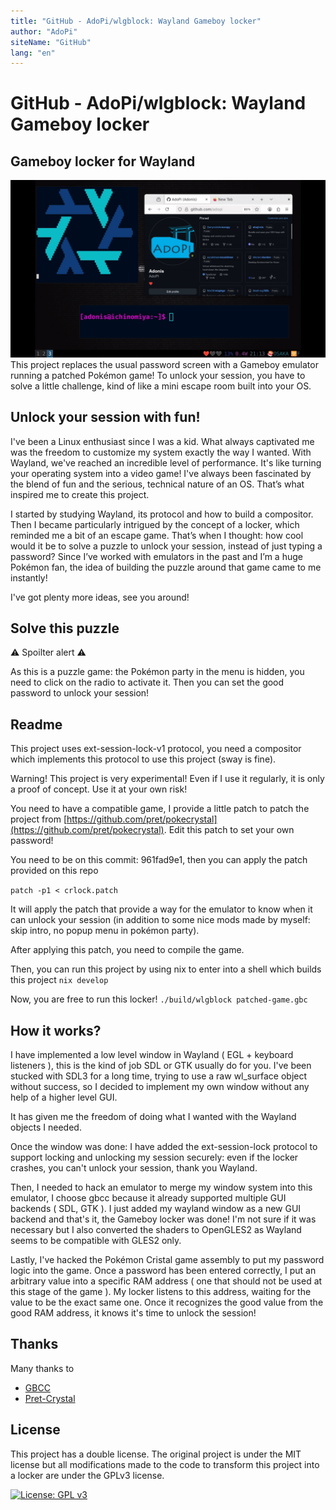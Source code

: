 ```yaml
---
title: "GitHub - AdoPi/wlgblock: Wayland Gameboy locker"
author: "AdoPi"
siteName: "GitHub"
lang: "en"
---
```


# GitHub - AdoPi/wlgblock: Wayland Gameboy locker

## Gameboy locker for Wayland

[](#gameboy-locker-for-wayland)

[![Demo](https://github.com/AdoPi/wlgblock/raw/main/demo.gif)](https://github.com/AdoPi/wlgblock/blob/main/demo.gif) This project replaces the usual password screen with a Gameboy emulator running a patched Pokémon game! To unlock your session, you have to solve a little challenge, kind of like a mini escape room built into your OS.

## Unlock your session with fun!

[](#unlock-your-session-with-fun)

I've been a Linux enthusiast since I was a kid. What always captivated me was the freedom to customize my system exactly the way I wanted. With Wayland, we've reached an incredible level of performance. It's like turning your operating system into a video game! I've always been fascinated by the blend of fun and the serious, technical nature of an OS. That’s what inspired me to create this project.

I started by studying Wayland, its protocol and how to build a compositor. Then I became particularly intrigued by the concept of a locker, which reminded me a bit of an escape game. That’s when I thought: how cool would it be to solve a puzzle to unlock your session, instead of just typing a password? Since I’ve worked with emulators in the past and I’m a huge Pokémon fan, the idea of building the puzzle around that game came to me instantly!

I've got plenty more ideas, see you around!

## Solve this puzzle

[](#solve-this-puzzle)

⚠️ Spoilter alert ⚠️

As this is a puzzle game: the Pokémon party in the menu is hidden, you need to click on the radio to activate it. Then you can set the good password to unlock your session!

## Readme

[](#readme)

This project uses ext-session-lock-v1 protocol, you need a compositor which implements this protocol to use this project (sway is fine).

Warning! This project is very experimental! Even if I use it regularly, it is only a proof of concept. Use it at your own risk!

You need to have a compatible game, I provide a little patch to patch the project from [https://github.com/pret/pokecrystal](https://github.com/pret/pokecrystal). Edit this patch to set your own password!

You need to be on this commit: 961fad9e1, then you can apply the patch provided on this repo

`patch -p1 < crlock.patch`

It will apply the patch that provide a way for the emulator to know when it can unlock your session (in addition to some nice mods made by myself: skip intro, no popup menu in pokémon party).

After applying this patch, you need to compile the game.

Then, you can run this project by using nix to enter into a shell which builds this project `nix develop`

Now, you are free to run this locker! `./build/wlgblock patched-game.gbc`

## How it works?

[](#how-it-works)

I have implemented a low level window in Wayland ( EGL + keyboard listeners ), this is the kind of job SDL or GTK usually do for you. I've been stucked with SDL3 for a long time, trying to use a raw wl\_surface object without success, so I decided to implement my own window without any help of a higher level GUI.

It has given me the freedom of doing what I wanted with the Wayland objects I needed.

Once the window was done: I have added the ext-session-lock protocol to support locking and unlocking my session securely: even if the locker crashes, you can't unlock your session, thank you Wayland.

Then, I needed to hack an emulator to merge my window system into this emulator, I choose gbcc because it already supported multiple GUI backends ( SDL, GTK ). I just added my wayland window as a new GUI backend and that's it, the Gameboy locker was done! I'm not sure if it was necessary but I also converted the shaders to OpenGLES2 as Wayland seems to be compatible with GLES2 only.

Lastly, I've hacked the Pokémon Cristal game assembly to put my password logic into the game. Once a password has been entered correctly, I put an arbitrary value into a specific RAM address ( one that should not be used at this stage of the game ). My locker listens to this address, waiting for the value to be the exact same one. Once it recognizes the good value from the good RAM address, it knows it's time to unlock the session!

## Thanks

[](#thanks)

Many thanks to

*   [GBCC](https://gbcc.github.io/)
*   [Pret-Crystal](https://github.com/pret/pokecrystal)

## License

[](#license)

This project has a double license. The original project is under the MIT license but all modifications made to the code to transform this project into a locker are under the GPLv3 license.

[![License: GPL v3](https://camo.githubusercontent.com/8a398fc9fbf479a323d2d91b9fcb6fb9c6b4d08e96dbb544488ccbed312115fc/68747470733a2f2f696d672e736869656c64732e696f2f62616467652f4c6963656e73652d47504c76332d626c75652e737667)](https://camo.githubusercontent.com/8a398fc9fbf479a323d2d91b9fcb6fb9c6b4d08e96dbb544488ccbed312115fc/68747470733a2f2f696d672e736869656c64732e696f2f62616467652f4c6963656e73652d47504c76332d626c75652e737667)